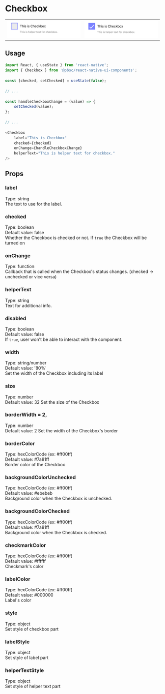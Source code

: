 # Checkbox
<table >
   <tr>
      <td><img src="checkbox_unchecked.png" alt="Checkbox unchecked" /></td>
      <td><img src="checkbox_checked.png" alt="Checkbox checked" /></td>
  </tr>
</table>

## Usage

```js
import React, { useState } from 'react-native';
import { Checkbox } from '@pbsc/react-native-ui-components';

const [checked, setChecked] = useState(false);

// ...

const handleCheckboxChange = (value) => {
    setChecked(value);
};

// ...

<Checkbox
    label="This is Checkbox"
    checked={checked}
    onChange={handleCheckboxChange}
    helperText="This is helper text for checkbox."
/>
```

## Props
### label
Type: string <br/>
The text to use for the label.

### checked
Type: boolean <br/>
Default value: false <br/>
Whether the Checkbox is checked or not. If `true` the Checkbox will be turned on

### onChange
Type: function <br/>
Callback that is called when the Checkbox's status changes. (checked -> unchecked or vice versa)

### helperText
Type: string <br/>
Text for additional info.

### disabled
Type: boolean <br/>
Default value: false <br/>
If `true`, user won't be able to interact with the component.

### width
Type: string/number <br/>
Default value: '80%' <br/>
Set the width of the Checkbox including its label

### size
Type: number <br/>
Default value: 32
Set the size of the Checkbox

### borderWidth = 2,
Type: number <br />
Default value: 2
Set the width of the Checkbox's border

### borderColor
Type: hexColorCode (ex: #ff00ff) <br/>
Default value: #7a81ff <br/>
Border color of the Checkbox

### backgroundColorUnchecked
Type: hexColorCode (ex: #ff00ff) <br/>
Default value: #ebebeb <br/>
Background color when the Checkbox is unchecked.

### backgroundColorChecked
Type: hexColorCode (ex: #ff00ff) <br/>
Default value: #7a81ff <br/>
Background color when the Checkbox is checked.

### checkmarkColor
Type: hexColorCode (ex: #ff00ff) <br/>
Default value: #ffffff <br/>
Checkmark's color

### labelColor
Type: hexColorCode (ex: #ff00ff) <br/>
Default value: #000000 <br/>
Label's color

### style
Type: object <br/>
Set style of checkbox part

### labelStyle
Type: object <br/>
Set style of label part

### helperTextStyle
Type: object <br/>
Set style of helper text part
